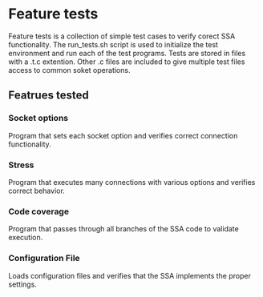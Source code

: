 # Feature tests
Feature tests is a collection of simple test cases to verify corect SSA functionality. The run_tests.sh script is used to initialize the test environment and run each of the test programs.
Tests are stored in files with a .t.c extention. Other .c files are included to give multiple test files access to common soket operations.

## Featrues tested
### Socket options
Program that sets each socket option and verifies correct connection functionality.
### Stress
Program that executes many connections with various options and verifies correct behavior.
### Code coverage
Program that passes through all branches of the SSA code to validate execution.
### Configuration File
Loads configuration files and verifies that the SSA implements the proper settings.

